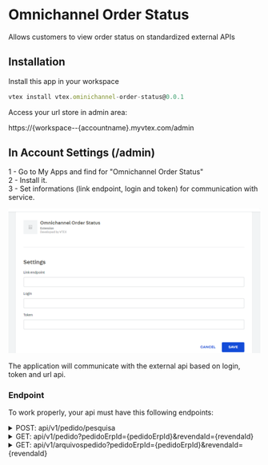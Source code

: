# Omnichannel Order Status

Allows customers to view order status on standardized external APIs

## Installation

Install this app in your workspace

```js
vtex install vtex.ominichannel-order-status@0.0.1
```

Access your url store in admin area:

https://{workspace--{accountname}.myvtex.com/admin

## In Account Settings (/admin)

1 - Go to My Apps and find for "Omnichannel Order Status"<br />
2 - Install it.<br />
3 - Set informations (link endpoint, login and token) for communication with service.<br />

![image info](./docs/ref/screenshot-ominichannel.png)

The application will communicate with the external api based on login, token and url api.

### Endpoint

To work properly, your api must have this following endpoints:

<details><summary>POST: api/v1/pedido/pesquisa</summary> <br />

Search for orders in ERP. The site will fill only one of the objects: PorPeriodo, PorCodigo or PorNotaFiscal.

Request Format

```
{
  "revendaId": number,
  "porCodigo": {
    "codigo": string,
    "tipo": number (PedidoId: 0, PedidoClienteId: 1, PedidoErpId: 2)
  },
  "porPeriodo": {
    "dataInicial": Date,
    "dataFim": Date
  },
  "porNotaFiscal": {
    "notaFiscal": string,
    "serieNotaFiscal": string
  }
}

```

Response Format

```
{
  "itens": [
    {
      "pedidoErpId": string,
      "pedidoClienteId": string,
      "totalPedido": number,
      "status": number,
      "dataPedido": Date,
      "observacao": string,
      "notaFiscal": string,
      "serieNotaFiscal": string,
    }
  ]
}

```
</details>

<details><summary>GET: api/v1/pedido?pedidoErpId={pedidoErpId}&revendaId={revendaId}</summary><br />

Gets the details of an order directly from the ERP.

Request Format

```
{
  pedidoErpId: string
  revendaId: number
}

```

Response Format

```
{
  "pedidoErpId": string,
  "status": 0,
  "itens": [
    {
      "partNumber": string,
      "descricaoDoProduto": string,
      "quantidade": decimal number,
      "valorUnitario": decimal number,
      "valorTotal": decimal number,
      "comissao": decimal number
    }
  ],
  "revendaId": 2,
  "clienteFinalId": string,
  "clienteFinalCnpj": string,
  "clienteFinalCpf": string,
  "valorFrete": decimal number,
  "valorTotalPedido": decimal number,
  "dataPedido": Date,
  "dataPrevisaoEntrega": Date,
  "observacao": string,
  "notaFiscal": string",
  "serieNotaFiscal": string,
  "linkTransportadora": string,
  "formattedAddres": string,
  "zipcode": string,
  "methodPayment": string,
  "corpname": string,
  "corpemail": string,
  "cityState": string,
  "methodPaymentInfo": string,
  "centrosDeDistribuicao": [
    {
      "distributionCenterPrefix": string,
      "itens": [
        {
          "partNumber": string,
          "descricaoDoProduto": string,
          "quantidade": decimal number,
          "valorUnitario": decimal number,
          "valorTotal": decimal number,
          "comissao": decimal number
        }
      ],
      "valorFrete": decimal number,
      "valorTotalCD": decimal number
    },
    {
      "distributionCenterPrefix": string,
      "itens": [
        {
          "partNumber": string,
          "descricaoDoProduto": string,
          "quantidade": decimal number,
          "valorUnitario": decimal number,
          "valorTotal": decimal number,
          "comissao": decimal number
        }
      ],
      "valorFrete": decimal number,
      "valorTotalCD": decimal number
    }
  ]
}

```
</details>

<details><summary>GET: api/v1/arquivospedido?pedidoErpId={pedidoErpId}&revendaId={revendaId}</summary> <br />

[OPTIONAL] From the order id in Erp, the file references must be returned.

Request Format

```
{
  pedidoErpId: string
  revendaId: number
}

```

Response Format

```
{
  "pedidoErpId": string,
  "itens": [
    {
      "tipoArquivo": number (SegundaViaBoleto: 0, SegundaViaTransferencia: 1, Xml: 2, Danfe: 3, NumeroDeSerie: 4, GARE: 5, GNRE: 6, Outros: 7),
      "descricao": string,
      "url": string"
    },
    {
      "tipoArquivo": number,
      "descricao": string,
      "url": string"
    }
  ]
}

```
</details>

